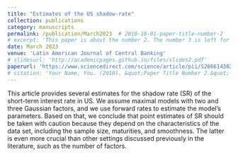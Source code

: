 ```yaml
---
title: "Estimates of the US shadow-rate"
collection: publications
category: manuscripts
permalink: /publication/March2023  # 2010-10-01-paper-title-number-2
# excerpt: 'This paper is about the number 2. The number 3 is left for future work.'
date: March 2023
venue: 'Latin American Journal of Central Banking'
# slidesurl: 'http://academicpages.github.io/files/slides2.pdf'
paperurl: 'https://www.sciencedirect.com/science/article/pii/S2666143822000345'
# citation: 'Your Name, You. (2010). &quot;Paper Title Number 2.&quot; <i>Journal 1</i>. 1(2).'
---
```

This article provides several estimates for the shadow rate (SR) of the short-term interest rate in US. We assume maximal models with two and three Gaussian factors, and we use forward rates to estimate the model’s parameters. Based on that, we conclude that point estimates of SR should be taken with caution because they depend on the characteristics of the data set, including the sample size, maturities, and smoothness. The latter is even more crucial than other settings discussed previously in the literature, such as the number of factors.
